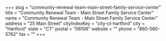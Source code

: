 +++
slug = "community-renewal-team-main-street-family-service-center"
title = "Community Renewal Team - Main Street Family Service Center"
name = "Community Renewal Team - Main Street Family Service Center"
address = "25 Main Street"
cityIndexKey = "city-ct-hartford"
city = "Hartford"
state = "CT"
postal = "06106"
website = ""
phone = "860-560-5782"
fax = ""
+++

